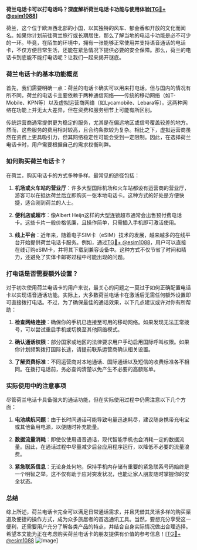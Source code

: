 **荷兰电话卡可以打电话吗？深度解析荷兰电话卡功能与使用体验[[TG💪+ @esim1088](https://t.me/s/esim1088)]**

荷兰，这个位于欧洲西北部的小国，以其独特的风车、郁金香和开放的文化而闻名。如果你计划前往荷兰旅行或长期居住，那么了解当地的电话卡功能是必不可少的一环。毕竟，在陌生的环境中，拥有一张能够正常使用并支持语音通话的电话卡，不仅方便日常生活，还能在紧急情况下提供必要的安全保障。那么，荷兰的电话卡到底能不能打电话呢？让我们一起来揭开谜底。

### 荷兰电话卡的基本功能概览

首先，我们需要明确一点：荷兰的电话卡确实可以用来打电话。但与国内的情况有所不同，荷兰的电话卡主要依赖于两种通信网络——传统的移动网络（如T-Mobile、KPN等）以及虚拟运营商网络（如Lycamobile、Lebara等）。这两种网络在功能上并无太大差异，但在资费和服务细节上可能有所区别。

传统运营商通常提供更为稳定的服务，尤其是在偏远地区或信号覆盖较差的地方。然而，这些服务的费用相对较高，且合约条款较为复杂。相比之下，虚拟运营商虽然在资费上更具吸引力，但其网络稳定性可能会受到一定限制。因此，在选择荷兰电话卡时，用户需要根据自己的需求权衡利弊。

### 如何购买荷兰电话卡？

在荷兰，购买电话卡的方式多种多样。最常见的途径包括：

1. **机场或火车站的营业厅**：许多大型国际机场和火车站都设有运营商的营业厅，游客可以在抵达荷兰后立即购买一张本地电话卡。这种方式的好处是方便快捷，适合刚到荷兰的人士。
   
2. **便利店或超市**：像Albert Heijn这样的大型连锁超市通常会出售预付费电话卡。这些卡片一般价格低廉，且操作简单，只需插入手机即可激活使用。

3. **线上平台**：近年来，随着电子SIM卡（eSIM）技术的发展，越来越多的在线平台开始提供荷兰电话卡服务。例如，通过[TG💪+ @esim1088](https://t.me/s/esim1088)，用户可以直接在线订购eSIM卡，并将其下载到兼容设备中。这种方式不仅节省了时间和精力，还避免了实体卡邮寄过程中可能出现的问题。

### 打电话是否需要额外设置？

对于初次使用荷兰电话卡的用户来说，最关心的问题之一莫过于如何正确配置电话卡以实现语音通话功能。实际上，大多数荷兰电话卡在激活后无需任何额外设置即可直接拨打电话。不过，为了确保最佳的通话效果，以下几点建议或许对你有所帮助：

1. **检查网络连接**：确保你的手机已连接至可用的移动网络。如果发现无法正常拨号，可以尝试重启手机或切换至其他网络模式。

2. **确认通话权限**：部分国家或地区的法律要求用户手动启用国际呼叫权限。如果你计划频繁拨打国际长途，请提前联系运营商确认相关设置。

3. **了解资费标准**：不同运营商对本地通话、国际通话以及短信的收费标准各不相同。在拨打电话前，务必查询清楚以免产生不必要的高额账单。

### 实际使用中的注意事项

尽管荷兰电话卡具备强大的通话功能，但在实际使用过程中仍需注意以下几个方面：

1. **电池续航问题**：由于长时间通话可能导致电量迅速耗尽，建议随身携带充电宝或其他备用电源，以便随时补充能量。

2. **数据流量消耗**：即使仅使用语音通话，现代智能手机也会消耗一定的数据流量。因此，在通话过程中尽量减少后台应用程序运行，以降低不必要的流量浪费。

3. **紧急联系信息**：无论身处何地，保持手机内存储有重要的紧急联系号码始终是一个明智之举。这不仅有助于应对突发状况，也能让家人朋友随时掌握你的安全状态。

### 总结

综上所述，荷兰电话卡完全可以满足日常通话需求，并且凭借其灵活多样的购买渠道及便捷的操作方式，成为众多旅居者的首选通讯工具。当然，要想充分享受这一便利，还需要用户充分了解各类产品的特点，并结合自身实际情况做出合理选择。希望本文能为正在考虑购买荷兰电话卡的朋友提供有价值的参考信息！[[TG💪+ @esim1088](https://t.me/s/esim1088) ![Image](https://i.postimg.cc/4NQfJmqS/Snipaste-2025-05-13-00-14-12.png)]